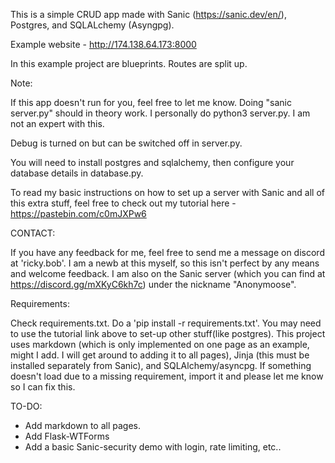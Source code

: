 This is a simple CRUD app made with Sanic (https://sanic.dev/en/), Postgres, and SQLALchemy (Asyngpg).

Example website - http://174.138.64.173:8000

In this example project are blueprints. Routes are split up. 

Note: 

If this app doesn't run for you, feel free to let me know. Doing "sanic server.py" should in theory work. I personally do python3 server.py. I am not an expert with this.

Debug is turned on but can be switched off in server.py.

You will need to install postgres and sqlalchemy, then configure your database details in database.py.

To read my basic instructions on how to set up a server with Sanic and all of this extra stuff, feel free to check out my tutorial here - https://pastebin.com/c0mJXPw6

CONTACT: 

If you have any feedback for me, feel free to send me a message on discord at 'ricky.bob'. I am a newb at this myself, so this isn't perfect by any means and welcome feedback. I am also on the Sanic server (which you can find at https://discord.gg/mXKyC6kh7c) under the nickname "Anonymoose".


Requirements:

Check requirements.txt. Do a 'pip install -r requirements.txt'. You may need to use the tutorial link above to set-up other stuff(like postgres). This project uses markdown (which is only implemented on one page as an example, might I add. I will get around to adding it to all pages), Jinja (this must be installed separately from Sanic), and SQLAlchemy/asyncpg. If something doesn't load due to a missing requirement, import it and please let me know so I can fix this.

TO-DO:

- Add markdown to all pages.
- Add Flask-WTForms
- Add a basic Sanic-security demo with login, rate limiting, etc..
